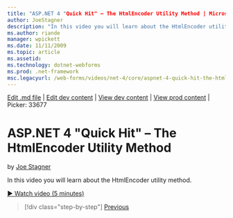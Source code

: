 ```yaml
---
title: "ASP.NET 4 "Quick Hit" – The HtmlEncoder Utility Method | Microsoft Docs"
author: JoeStagner
description: "In this video you will learn about the HtmlEncoder utility method."
ms.author: riande
manager: wpickett
ms.date: 11/11/2009
ms.topic: article
ms.assetid: 
ms.technology: dotnet-webforms
ms.prod: .net-framework
msc.legacyurl: /web-forms/videos/net-4/core/aspnet-4-quick-hit-the-htmlencoder-utility-method
---
```

[Edit .md file](C:\Projects\msc\dev\Msc.Www\Web.ASP\App_Data\github\web-forms\videos\net-4\core\aspnet-4-quick-hit-the-htmlencoder-utility-method.md) | [Edit dev content](http://www.aspdev.net/umbraco#/content/content/edit/26654) | [View dev content](http://docs.aspdev.net/tutorials/web-forms/videos/net-4/core/aspnet-4-quick-hit-the-htmlencoder-utility-method.html) | [View prod content](http://www.asp.net/web-forms/videos/net-4/core/aspnet-4-quick-hit-the-htmlencoder-utility-method) | Picker: 33677

ASP.NET 4 "Quick Hit" – The HtmlEncoder Utility Method
====================
by [Joe Stagner](https://github.com/JoeStagner)

In this video you will learn about the HtmlEncoder utility method.

[&#9654; Watch video (5 minutes)](https://channel9.msdn.com/Blogs/ASP-NET-Site-Videos/aspnet-4-quick-hit-the-htmlencoder-utility-method)

>[!div class="step-by-step"] [Previous](aspnet-4-quick-hit-predictable-client-ids.md)